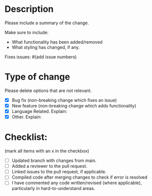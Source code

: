 # Description

Please include a summary of the change.

Make sure to include:
-   What functionality has been added/removed
-   What styling has changed, if any.

Fixes issues: #(add issue numbers)

# Type of change

Please delete options that are not relevant.

-   [x] Bug fix (non-breaking change which fixes an issue)
-   [x] New feature (non-breaking change which adds functionality)
-   [x] Language Related. Explain:
-   [x] Other. Explain:

# Checklist:

(mark all items with an x in the checkbox)

-   [ ] Updated branch with changes from main.
-   [ ] Added a reviewer to the pull request.
-   [ ] Linked issues to the pull request, if applicable.
-   [ ] Compiled code after merging changes to check if error is resolved
-   [ ] I have commented any code written/revised (where applicable), particularly in hard-to-understand areas.
